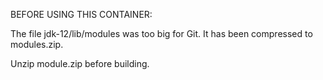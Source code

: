 BEFORE USING THIS CONTAINER:

The file jdk-12/lib/modules was too big for Git. It has been compressed to modules.zip.

Unzip module.zip before building.